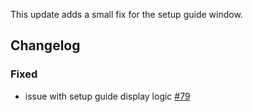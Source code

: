 This update adds a small fix for the setup guide window.

## Changelog

### Fixed
- issue with setup guide display logic [#79](https://github.com/readyplayerme/rpm-unity-sdk-core/pull/79)
